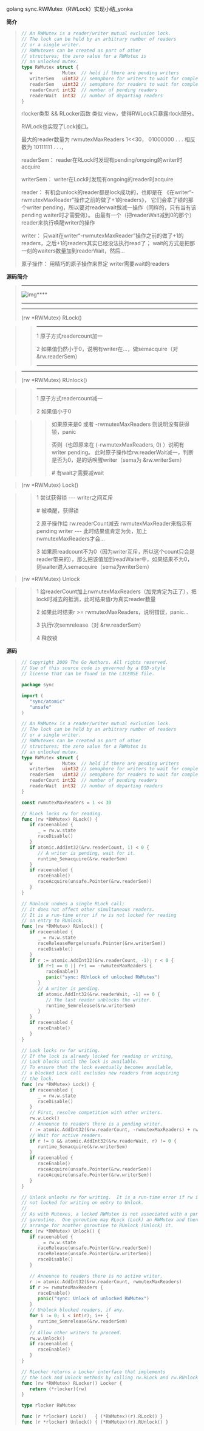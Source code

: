 

golang sync.RWMutex（RWLock）实现小结_yonka

**简介**

> 
>
> ```Go
> // An RWMutex is a reader/writer mutual exclusion lock.
> // The lock can be held by an arbitrary number of readers
> // or a single writer.
> // RWMutexes can be created as part of other
> // structures; the zero value for a RWMutex is
> // an unlocked mutex.
> type RWMutex struct {
>    w           Mutex  // held if there are pending writers
>    writerSem   uint32 // semaphore for writers to wait for completing readers
>    readerSem   uint32 // semaphore for readers to wait for completing writers
>    readerCount int32  // number of pending readers
>    readerWait  int32  // number of departing readers
> }
> ```
>
> rlocker类型 && RLocker函数 类似 view，使得RWLock只暴露rlock部分。
>
> RWLock也实现了Lock接口。 
>
> 最大的reader数量为 rwmutexMaxReaders 1<<30， 01000000 . . . 相反数为 10111111 . . .，
>
> readerSem： reader在RLock时发现有pending/ongoing的writer时acquire
>
> writerSem： writer在Lock时发现有ongoing的reader时acquire
>
> reader： 有机会unlock的reader都是lock成功的，也即是在 《在writer“-rwmutexMaxReader”操作之前的做了+1的readers》， 它们会拿了锁的那个writer pending，所以要对readerwait做减一操作（同样的，只有当有该pending waiter时才需要做）。 由最有一个（把readerWait减到0的那个）reader来执行唤醒writer的操作
>
> writer： 只wait在writer“-rwmutexMaxReader”操作之前的做了+1的readers，之后+1的readers其实已经没法执行read了； wait的方式是把那一刻的waiters数量加到readerWait，然后...
>
> 原子操作： 用精巧的原子操作来界定 writer需要wait的readers

**源码简介**

> ****
>
> ![img](https://kshttps0.wiz.cn/wiz-resource/89077880-eff4-11e0-a402-00237def97cc/c0bb5327-5b9f-4aad-ae38-eb1180d3b4ae/index_files/3c61ee83-194f-4c0a-85cf-98d7474ed8fd.png)****
>
> ****
>
> ****
>
> (rw *RWMutex) RLock()

> > ****
> >
> > 1 原子方式readercount加一
> >
> > 2 如果值仍然小于0，说明有writer在...，做semacquire（对 &rw.readerSem）
> >
> > ****

> ****
>
> (rw *RWMutex) RUnlock()

> > ****
> >
> > 1 原子方式readercount减一
> >
> > 2 如果值小于0

> > > 如果原来是0 或者 -rwmutexMaxReaders 则说明没有获得锁，panic
> > >
> > > 否则（也即原来在 (-rwmutexMaxReaders, 0) ）说明有writer pending。 此时原子操作给rw.readerWait减一，判断是否为0，是的话唤醒writer（sema为 &rw.writerSem）
> > >
> > > \# 有wait才需要减wait

> (rw *RWMutex) Lock()

> > 1 尝试获得锁 --- writer之间互斥
> >
> > \# 被唤醒，获得锁
> >
> > 2 原子操作给 rw.readerCount减去 rwmutexMaxReader来指示有pending writer --- 此时结果值肯定为负，加上rwmutexMaxReaders才会...
> >
> > 3 如果原readcount不为0（因为writer互斥，所以这个count只会是reader带来的），那么把该值加到readWaiter中，如果结果不为0，则waiter进入semacquire（sema为writerSem）

> (rw *RWMutex) Unlock

> > 1 给readerCount加上rwmutexMaxReaders（加完肯定为正了），把lock时减去的抵消，此时结果值r为真实reader数量
> >
> > 2 如果此时结果r >= rwmutexMaxReaders，说明错误，panic...
> >
> > 3 执行r次semrelease（对 &rw.readerSem）
> >
> > 4 释放锁

**源码**

> ```Go
> // Copyright 2009 The Go Authors. All rights reserved.
> // Use of this source code is governed by a BSD-style
> // license that can be found in the LICENSE file.
>
> package sync
>
> import (
>    "sync/atomic"
>    "unsafe"
> )
>
> // An RWMutex is a reader/writer mutual exclusion lock.
> // The lock can be held by an arbitrary number of readers
> // or a single writer.
> // RWMutexes can be created as part of other
> // structures; the zero value for a RWMutex is
> // an unlocked mutex.
> type RWMutex struct {
>    w           Mutex  // held if there are pending writers
>    writerSem   uint32 // semaphore for writers to wait for completing readers
>    readerSem   uint32 // semaphore for readers to wait for completing writers
>    readerCount int32  // number of pending readers
>    readerWait  int32  // number of departing readers
> }
>
> const rwmutexMaxReaders = 1 << 30
>
> // RLock locks rw for reading.
> func (rw *RWMutex) RLock() {
>    if raceenabled {
>       _ = rw.w.state
>       raceDisable()
>    }
>    if atomic.AddInt32(&rw.readerCount, 1) < 0 {
>       // A writer is pending, wait for it.
>       runtime_Semacquire(&rw.readerSem)
>    }
>    if raceenabled {
>       raceEnable()
>       raceAcquire(unsafe.Pointer(&rw.readerSem))
>    }
> }
>
> // RUnlock undoes a single RLock call;
> // it does not affect other simultaneous readers.
> // It is a run-time error if rw is not locked for reading
> // on entry to RUnlock.
> func (rw *RWMutex) RUnlock() {
>    if raceenabled {
>       _ = rw.w.state
>       raceReleaseMerge(unsafe.Pointer(&rw.writerSem))
>       raceDisable()
>    }
>    if r := atomic.AddInt32(&rw.readerCount, -1); r < 0 {
>       if r+1 == 0 || r+1 == -rwmutexMaxReaders {
>          raceEnable()
>          panic("sync: RUnlock of unlocked RWMutex")
>       }
>       // A writer is pending.
>       if atomic.AddInt32(&rw.readerWait, -1) == 0 {
>          // The last reader unblocks the writer.
>          runtime_Semrelease(&rw.writerSem)
>       }
>    }
>    if raceenabled {
>       raceEnable()
>    }
> }
>
> // Lock locks rw for writing.
> // If the lock is already locked for reading or writing,
> // Lock blocks until the lock is available.
> // To ensure that the lock eventually becomes available,
> // a blocked Lock call excludes new readers from acquiring
> // the lock.
> func (rw *RWMutex) Lock() {
>    if raceenabled {
>       _ = rw.w.state
>       raceDisable()
>    }
>    // First, resolve competition with other writers.
>    rw.w.Lock()
>    // Announce to readers there is a pending writer.
>    r := atomic.AddInt32(&rw.readerCount, -rwmutexMaxReaders) + rwmutexMaxReaders
>    // Wait for active readers.
>    if r != 0 && atomic.AddInt32(&rw.readerWait, r) != 0 {
>       runtime_Semacquire(&rw.writerSem)
>    }
>    if raceenabled {
>       raceEnable()
>       raceAcquire(unsafe.Pointer(&rw.readerSem))
>       raceAcquire(unsafe.Pointer(&rw.writerSem))
>    }
> }
>
> // Unlock unlocks rw for writing.  It is a run-time error if rw is
> // not locked for writing on entry to Unlock.
> //
> // As with Mutexes, a locked RWMutex is not associated with a particular
> // goroutine.  One goroutine may RLock (Lock) an RWMutex and then
> // arrange for another goroutine to RUnlock (Unlock) it.
> func (rw *RWMutex) Unlock() {
>    if raceenabled {
>       _ = rw.w.state
>       raceRelease(unsafe.Pointer(&rw.readerSem))
>       raceRelease(unsafe.Pointer(&rw.writerSem))
>       raceDisable()
>    }
>
>    // Announce to readers there is no active writer.
>    r := atomic.AddInt32(&rw.readerCount, rwmutexMaxReaders)
>    if r >= rwmutexMaxReaders {
>       raceEnable()
>       panic("sync: Unlock of unlocked RWMutex")
>    }
>    // Unblock blocked readers, if any.
>    for i := 0; i < int(r); i++ {
>       runtime_Semrelease(&rw.readerSem)
>    }
>    // Allow other writers to proceed.
>    rw.w.Unlock()
>    if raceenabled {
>       raceEnable()
>    }
> }
>
> // RLocker returns a Locker interface that implements
> // the Lock and Unlock methods by calling rw.RLock and rw.RUnlock.
> func (rw *RWMutex) RLocker() Locker {
>    return (*rlocker)(rw)
> }
>
> type rlocker RWMutex
>
> func (r *rlocker) Lock()   { (*RWMutex)(r).RLock() }
> func (r *rlocker) Unlock() { (*RWMutex)(r).RUnlock() }
> ```

